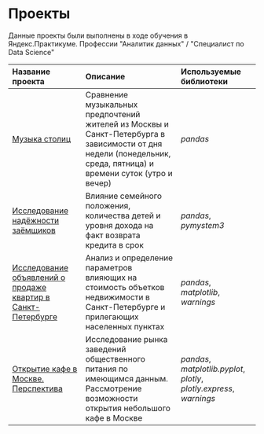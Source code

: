 
# Проекты

Данные проекты были выполнены в ходе обучения в Яндекс.Практикуме. Профессии "Аналитик данных" / "Специалист по Data Science"

| Название проекта | Описание | Используемые библиотеки | 
| :---------------------- | :---------------------- | :---------------------- |
| [Музыка столиц](music_of_capitals) | Сравнение музыкальных предпочтений жителей из Москвы и Санкт-Петербурга в зависимости от дня недели (понедельник, среда, пятница) и времени суток (утро и вечер)| *pandas* |
| [Исследование надёжности заёмщиков](reliability_of_borrowers) | Влияние семейного положения, количества детей и уровня дохода на факт возврата кредита в срок| *pandas*, *pymystem3* |
| [Исследование объявлений о продаже квартир в Санкт-Петербурге](ads_sale_of_apartments) | Анализ и определение параметров влияющих на стоимость объетков недвижимости в Санкт-Петербурге и прилегающих населенных пунктах| *pandas*, *matplotlib*, *warnings*|
| [Открытие кафе в Москве. Перспектива](catering_of_moscow) | Исследование рынка заведений общественного питания по имеющимся данным. Рассмотрение возможности открытия небольшого кафе в Москве| *pandas*, *matplotlib.pyplot*, *plotly*, *plotly.express*, *warnings*|
